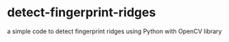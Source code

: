 # detect-fingerprint-ridges
 a simple code to detect fingerprint ridges using Python with OpenCV library
